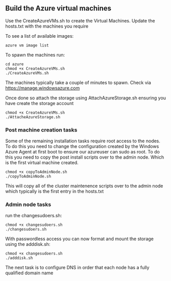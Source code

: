 ## Build the Azure virtual machines
Use the CreateAzureVMs.sh to create the Virtual Machines. Update the hosts.txt with the machines you require

To see a list of available images:

```
azure vm image list
```

To spawn the machines run:

```
cd azure
chmod +x CreateAzureVMs.sh
./CreateAzureVMs.sh
``` 

The machines typically take a couple of minutes to spawn. Check via https://manage.windowsazure.com

Once done so attach the storage using AttachAzureStorage.sh ensuring you have create the storage account

```
chmod +x CreateAzureVMs.sh
./AttacheAzureStorage.sh
``` 

### Post machine creation tasks
Some of the remaining installation tasks require root access to the nodes. To do this you need to change the configuration created by the Windows Azure Agent at first boot to ensure our azureuser can sudo as root. To do this you need to copy the post install scripts over to the admin node. Which is the first virtual machine created.

```
chmod +x copyToAdminNode.sh
./copyToAdminNode.sh
``` 

This will copy all of the cluster maintenence scripts over to the admin node which typically is the first entry in the hosts.txt


### Admin node tasks
run the changesudoers.sh:

```
chmod +x changesudoers.sh
./changesudoers.sh
``` 

With passwordless access you can now format and mount the storage using the adddisk.sh:

```
chmod +x changesudoers.sh
./adddisk.sh
``` 

The next task is to configure DNS in order that each node has a fully qualified domain name